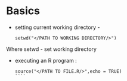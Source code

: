 # Basics
* setting current working directory - 
    ````
    setwd("</PATH TO WORKING DIRECTORY/>")
    ````
Where setwd - set working directory
* executing an R program : 
    `````
    source("</PATH TO FILE.R/>",echo = TRUE)
    ````
